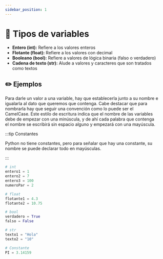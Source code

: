 ```yaml
---
sidebar_position: 1
---
```


# 📎 Tipos de variables

- **Entero (int):** Refiere a los valores enteros
- **Flotante (float):** Refiere a los valores con decimal
- **Booleano (bool):** Refiere a valores de lógica binaria (falso o verdadero)
- **Cadena de texto (str):** Alude a valores y caracteres que son tratados como textos

## ✏️ Ejemplos
Para darle un valor a una variable, hay que establecerla junto a su nombre e igualarla al dato que queremos que contenga. Cabe destacar que para nombrarla hay que seguir una convención como lo puede ser el CamelCase. Este estilo de escritura indica que el nombre de las variables debe de empezar con una minúscula, y de ahí cada palabra que contenga el nombre se escribirá sin espacio alguno y empezará con una mayúscula.

:::tip Constantes

Python no tiene constantes, pero para señalar que hay una constante, su nombre se puede declarar todo en mayúsculas.

:::

```python title="Ejemplos de los tipos de constantes"
# int
entero1 = 1
entero2 = 7
entero3 = 100
numeroPar = 2

# float
flotante1 = 4.3
flotante2 = 10.75

# bool
verdadero = True
falso = False

# str
texto1 = "Hola"
texto2 = "10"

# Constante
PI = 3.14159
```
